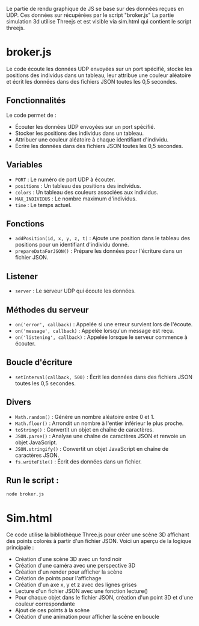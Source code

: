 Le partie de rendu graphique de JS se base sur des données reçues en UDP. Ces données sur récupérées par le script "broker.js" 
La partie simulation 3d utilise Threejs et est visible via sim.html qui contient le script threejs.


# broker.js



Le code écoute les données UDP envoyées sur un port spécifié, stocke les positions des individus dans un tableau, leur attribue une couleur aléatoire et écrit les données dans des fichiers JSON toutes les 0,5 secondes.

## Fonctionnalités

Le code  permet de :

- Écouter les données UDP envoyées sur un port spécifié.
- Stocker les positions des individus dans un tableau.
- Attribuer une couleur aléatoire à chaque identifiant d'individu.
- Écrire les données dans des fichiers JSON toutes les 0,5 secondes.

## Variables

- `PORT` : Le numéro de port UDP à écouter.
- `positions` : Un tableau des positions des individus.
- `colors` : Un tableau des couleurs associées aux individus.
- `MAX_INDIVIDUS` : Le nombre maximum d'individus.
- `time` : Le temps actuel.

## Fonctions

- `addPosition(id, x, y, z, t)` : Ajoute une position dans le tableau des positions pour un identifiant d'individu donné.
- `prepareDataForJSON()` : Prépare les données pour l'écriture dans un fichier JSON.

## Listener

- `server` : Le serveur UDP qui écoute les données.

## Méthodes du serveur

- `on('error', callback)` : Appelée si une erreur survient lors de l'écoute.
- `on('message', callback)` : Appelée lorsqu'un message est reçu.
- `on('listening', callback)` : Appelée lorsque le serveur commence à écouter.

## Boucle d'écriture

- `setInterval(callback, 500)` : Écrit les données dans des fichiers JSON toutes les 0,5 secondes.

## Divers

- `Math.random()` : Génère un nombre aléatoire entre 0 et 1.
- `Math.floor()` : Arrondit un nombre à l'entier inférieur le plus proche.
- `toString()` : Convertit un objet en chaîne de caractères.
- `JSON.parse()` : Analyse une chaîne de caractères JSON et renvoie un objet JavaScript.
- `JSON.stringify()` : Convertit un objet JavaScript en chaîne de caractères JSON.
- `fs.writeFile()` : Écrit des données dans un fichier.

## Run le script : 

```
node broker.js
```

# Sim.html 

Ce code utilise la bibliothèque Three.js pour créer une scène 3D affichant des points colorés à partir d'un fichier JSON. Voici un aperçu de la logique principale :

- Création d'une scène 3D avec un fond noir
- Création d'une caméra avec une perspective 3D
- Création d'un render pour afficher la scène
- Création de points pour l'affichage
- Création d'un axe x, y et z avec des lignes grises
- Lecture d'un fichier JSON avec une fonction lecture()
- Pour chaque objet dans le fichier JSON, création d'un point 3D et d'une couleur correspondante
- Ajout de ces points à la scène
- Création d'une animation pour afficher la scène en boucle